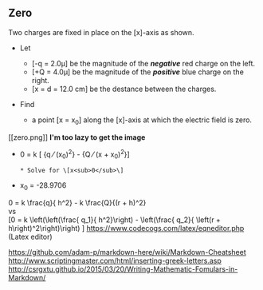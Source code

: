## Zero
Two charges are fixed in place on the \[x\]-axis as shown. 

* Let 
  * \[-q = 2.0&mu;\] be the magnitude of the ***negative*** red charge on the left.
  * \[+Q = 4.0&mu;\] be the magnitude of the ***positive*** blue charge on the right.
  * \[x = d = 12.0 cm\] be the destance between the charges.

* Find
  * a point \[x = x<sub>0</sub>\] along the \[x\]-axis at which the electric field is zero.

[[zero.png]] **I'm too lazy to get the image**

* 0 = k \[ {q &frasl; (x<sub>0</sub>)<sup>2</sup>} - {Q &frasl; (x + x<sub>0</sub>)<sup>2</sup>}\]

      * Solve for \[x<sub>0</sub>\]
* x<sub>0</sub> = -28.9706


0 = k \frac{q}{ h^2} - k \frac{Q}{(r + h)^2}  
vs  
\[0 = k \left(\left(\frac{ q_1}{ h^2}\right) - \left(\frac{ q_2}{ \left(r + h\right)^2\right)\right) \]
https://www.codecogs.com/latex/eqneditor.php (Latex editor)


https://github.com/adam-p/markdown-here/wiki/Markdown-Cheatsheet  
http://www.scriptingmaster.com/html/inserting-greek-letters.asp  
http://csrgxtu.github.io/2015/03/20/Writing-Mathematic-Fomulars-in-Markdown/
